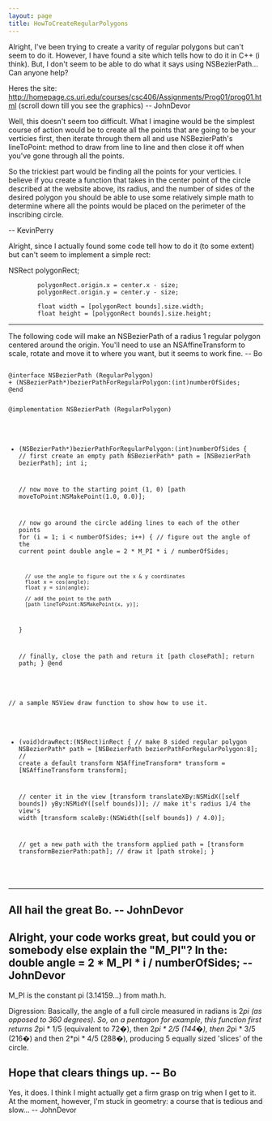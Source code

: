 ```yaml
---
layout: page
title: HowToCreateRegularPolygons
---
```




Alright, I've been trying to create a varity of regular polygons but can't seem to do it. However, I have found a site which tells how to do it in C++ (i think). But, I don't seem to be able to do what it says using NSBezierPath... Can anyone help?

Heres the site: http://homepage.cs.uri.edu/courses/csc406/Assignments/Prog01/prog01.html
(scroll down till you see the graphics)
-- JohnDevor

Well, this doesn't seem too difficult. What I imagine would be the simplest course of action would be to create all the points that are going to be your verticies first, then iterate through them all and use NSBezierPath's lineToPoint: method to draw from line to line and then close it off when you've gone through all the points.

So the trickiest part would be finding all the points for your verticies. I believe if you create a function that takes in the center point of the circle described at the website above, its radius, and the number of sides of the desired polygon you should be able to use some relatively simple math to determine where all the points would be placed on the perimeter of the inscribing circle.

-- KevinPerry

Alright, since I actually found some code tell how to do it (to some extent) but can't seem to implement a simple rect:
    
NSRect polygonRect;
            
            polygonRect.origin.x = center.x - size;
            polygonRect.origin.y = center.y - size;
            
            float width = [polygonRect bounds].size.width;
            float height = [polygonRect bounds].size.height;


----

The following code will make an NSBezierPath of a radius 1 regular polygon centered around the origin.  You'll need to use an NSAffineTransform to scale, rotate and move it to where you want, but it seems to work fine. -- Bo
    
<code>
@interface NSBezierPath (RegularPolygon)
+ (NSBezierPath*)bezierPathForRegularPolygon:(int)numberOfSides;
@end

@implementation NSBezierPath (RegularPolygon)
+ (NSBezierPath*)bezierPathForRegularPolygon:(int)numberOfSides
{
	// first create an empty path
	NSBezierPath* path = [NSBezierPath bezierPath];
	int i;

	// now move to the starting point (1, 0)
	[path moveToPoint:NSMakePoint(1.0, 0.0)];

	// now go around the circle adding lines to each of the other points
	for (i = 1; i < numberOfSides; i++) {
		// figure out the angle of the current point
		double angle = 2 * M_PI * i  / numberOfSides;

		// use the angle to figure out the x & y coordinates
		float x = cos(angle);
		float y = sin(angle);

		// add the point to the path
		[path lineToPoint:NSMakePoint(x, y)];
	}

	// finally, close the path and return it
	[path closePath];
	return path;
}
@end

// a sample NSView draw function to show how to use it.
- (void)drawRect:(NSRect)inRect
{
	// make 8 sided regular polygon
	NSBezierPath* path = [NSBezierPath bezierPathForRegularPolygon:8];
	// create a default transform
	NSAffineTransform* transform = [NSAffineTransform transform];

	// center it in the view
	[transform translateXBy:NSMidX([self bounds]) yBy:NSMidY([self bounds])];
	// make it's radius 1/4 the view's width
	[transform scaleBy:(NSWidth([self bounds]) / 4.0)];

	// get a new path with the transform applied
	path = [transform transformBezierPath:path];
	// draw it
	[path stroke];
}

</code>

----
All hail the great Bo. -- JohnDevor
----
Alright, your code works great, but could you or somebody else explain the "M_PI"? In the:     double angle = 2 * M_PI * i  / numberOfSides;
-- JohnDevor
----
M_PI is the constant pi (3.14159...) from math.h.

Digression: Basically, the angle of a full circle measured in radians is 2*pi (as opposed to 360 degrees).  So, on a pentagon for example, this function first returns 2*pi * 1/5 (equivalent to 72�), then 2*pi * 2/5 (144�), then 2*pi * 3/5 (216�) and then 2*pi * 4/5 (288�), producing 5 equally sized 'slices' of the circle.  

Hope that clears things up.  -- Bo
----
Yes, it does. I think I might actually get a firm grasp on trig when I get to it. At the moment, however, I'm stuck in geometry: a course that is tedious and  slow... -- JohnDevor


